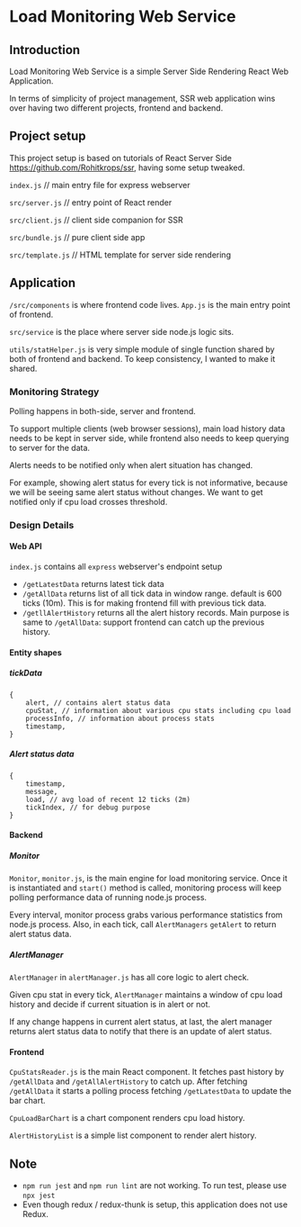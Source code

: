 # Load Monitoring Web Service

## Introduction
Load Monitoring Web Service is a simple Server Side Rendering React Web Application.

In terms of simplicity of project management, SSR web application wins over having two different projects, frontend and backend.


## Project setup
This project setup is based on tutorials of React Server Side https://github.com/Rohitkrops/ssr, having some setup tweaked.

`index.js` // main entry file for express webserver

`src/server.js` // entry point of React render

`src/client.js` // client side companion for SSR

`src/bundle.js` // pure client side app

`src/template.js` // HTML template for server side rendering


## Application

`/src/components` is where frontend code lives. `App.js` is the main entry point of frontend.

`src/service` is the place where server side node.js logic sits.

`utils/statHelper.js` is very simple module of single function shared by both of frontend and backend. To keep consistency, I wanted to make it shared.


### Monitoring Strategy
Polling happens in both-side, server and frontend.

To support multiple clients (web browser sessions), main load history data needs to be kept in server side, while frontend also needs to keep querying to server for the data.

Alerts needs to be notified only when alert situation has changed.

For example, showing alert status for every tick is not informative, because we will be seeing same alert status without changes. We want to get notified only if cpu load crosses threshold.

### Design Details

#### Web API
`index.js` contains all `express` webserver's endpoint setup

- `/getLatestData` returns latest tick data
- `/getAllData` returns list of all tick data in window range. default is 600 ticks (10m). This is for making frontend fill with previous tick data.
- `/getllAlertHistory` returns all the alert history records. Main purpose is same to `/getAllData`: support frontend can catch up the previous history.


#### Entity shapes
##### tickData

```
{
    alert, // contains alert status data
    cpuStat, // information about various cpu stats including cpu load
    processInfo, // information about process stats
    timestamp,
}
```

##### Alert status data
```
{
    timestamp,
    message,
    load, // avg load of recent 12 ticks (2m)
    tickIndex, // for debug purpose
}
```



#### Backend

##### Monitor
`Monitor`, `monitor.js`, is the main engine for load monitoring service.
Once it is instantiated and `start()` method is called, monitoring process will keep polling performance data of running node.js process.

Every interval, monitor process grabs various performance statistics from node.js process. Also, in each tick, call `AlertManagers` `getAlert` to return alert status data.

##### AlertManager
`AlertManager` in `alertManager.js` has all core logic to alert check.

Given cpu stat in every tick, `AlertManager` maintains a window of cpu load history and decide if current situation is in alert or not.

If any change happens in current alert status, at last, the alert manager returns alert status data to notify that there is an update of alert status.

#### Frontend
`CpuStatsReader.js` is the main React component.
It fetches past history by `/getAllData` and `/getAllAlertHistory` to catch up.
After fetching `/getAllData` it starts a polling process fetching `/getLatestData` to update the bar chart.

`CpuLoadBarChart` is a chart component renders cpu load history.

`AlertHistoryList` is a simple list component to render alert history.



## Note
- `npm run jest` and `npm run lint` are not working. To run test, please use `npx jest`
- Even though redux / redux-thunk is setup, this application does not use Redux.
